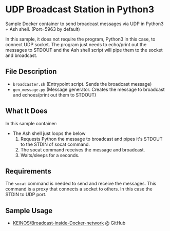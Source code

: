 # UDP Broadcast Station in Python3

Sample Docker container to send broadcast messages via UDP in Python3 + Ash shell. (Port=5963 by default)

In this sample, it does not require the program, Python3 in this case, to connect UDP socket. The program just needs to echo/print out the messages to STDOUT and the Ash shell script will pipe them to the socket and broadcast.

## File Description

- `broadcaster.sh` (Entrypoint script. Sends the broadcast message)
- `gen_message.py` (Message generator. Creates the message to broadcast and echoes/print out them to STDOUT)

## What It Does

In this sample container:

- The Ash shell just loops the below
    1. Requests Python the message to broadcast and pipes it's STDOUT to the STDIN of socat command.
    2. The socat command receives the message and broadcast.
    3. Waits/sleeps for a seconds.

## Requirements

The `socat` command is needed to send and receive the messages. This command is a proxy that connects a socket to others. In this case the STDIN to UDP port.

## Sample Usage

- [KEINOS/Broadcast-inside-Docker-network](https://github.com/KEINOS/Broadcast-inside-Docker-network) @ GitHub
